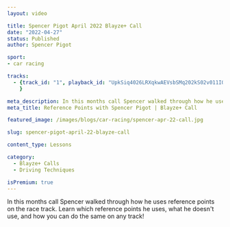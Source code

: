 ```yaml
---
layout: video

title: Spencer Pigot April 2022 Blayze+ Call
date: "2022-04-27"
status: Published
author: Spencer Pigot

sport:
- car racing

tracks:
  - {track_id: "1", playback_id: "UpkSiq4026LRXqkwAEVsbSMq202kS02v011IQKagrQEp1RU", lesson_name: "Spencer Pigot April 2022 Blayze+ Call", lesson_desc: "In this months call Spencer walked through how he uses reference points on the race track. Learn which reference points he uses, what he doesn't use, and how you can do the same on any track!"
	}

meta_description: In this months call Spencer walked through how he uses reference points on the race track. Learn which reference points he uses, what he doesn't use, and how you can do the same on any track!
meta_title: Reference Points with Spencer Pigot | Blayze+ Call

featured_image: /images/blogs/car-racing/spencer-apr-22-call.jpg

slug: spencer-pigot-april-22-blayze-call

content_type: Lessons

category:
  - Blayze+ Calls
  - Driving Techniques

isPremium: true
---
```


In this months call Spencer walked through how he uses reference points on the race track. Learn which reference points he uses, what he doesn't use, and how you can do the same on any track!